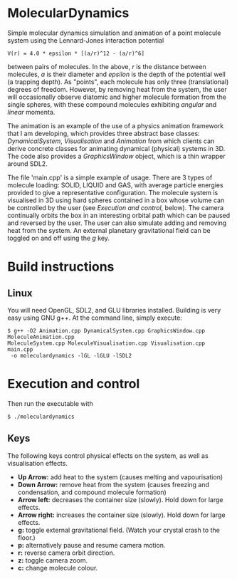 # MolecularDynamics
Simple molecular dynamics simulation and animation of a point molecule system using the Lennard-Jones interaction potential
```
V(r) = 4.0 * epsilon * [(a/r)^12 - (a/r)^6]
```
between pairs of molecules. In the above, *r* is the distance between molecules, *a* is their diameter and *epsilon* is the 
depth of the potential well (a trapping depth). As "points", each molecule has only three (translational) degrees of freedom. 
However, by removing heat from the system, the user will occasionally observe diatomic and higher molecule formation from the
single spheres, with these compound molecules exhibiting *angular* and *linear* momenta.

The animation is an example of the use of a physics animation framework that I am developing, which provides three abstract 
base classes: *DynamicalSystem*, *Visualisation* and *Animation* from which clients can derive concrete classes for animating
dynamical (physical) systems in 3D. The code also provides a *GraphicsWindow* object, which is a thin wrapper around SDL2.

The file 'main.cpp' is a simple example of usage. There are 3 types of molecule loading: SOLID, LIQUID and GAS, with average 
particle energies provided to give a representative configuration. The molecule system is visualised in 3D using hard spheres
contained in a box whose volume can be controlled by the user (see *Execution and control,* below). The camera continually orbits
the box in an interesting orbital path which can be paused and reversed by the user. The user can also simulate
adding and removing heat from the system. An external planetary gravitational field can be toggled on and off using the *g* key. 


# Build instructions
## Linux
You will need OpenGL, SDL2, and GLU libraries installed. Building is very easy using GNU g++. At the command line, simply execute:
```
$ g++ -O2 Animation.cpp DynamicalSystem.cpp GraphicsWindow.cpp MoleculeAnimation.cpp 
MoleculeSystem.cpp MoleculeVisualisation.cpp Visualisation.cpp main.cpp 
 -o moleculardynamics -lGL -lGLU -lSDL2
```
# Execution and control
Then run the executable with
```
$ ./moleculardynamics
```

## Keys
The following keys control physical effects on the system, as well as visualisation effects.

- **Up Arrow:** add heat to the system (causes melting and vapourisation)
- **Down Arrow:** remove heat from the system (causes freezing and condensation, and compound molecule formation)
- **Arrow left:** decreases the container size (slowly). Hold down for large effects.
- **Arrow right:** increases the container size (slowly). Hold down for large effects.
- **g:** toggle external gravitational field. (Watch your crystal crash to the floor.)
- **p:** alternatively pause and resume camera motion.
- **r:** reverse camera orbit direction.
- **z:** toggle camera zoom.
- **c:** change molecule colour.

